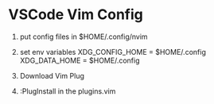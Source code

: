 # VSCode Vim Config

1. put config files in $HOME/.config/nvim

2. set env variables
XDG_CONFIG_HOME = $HOME/.config
XDG_DATA_HOME = $HOME/.config

3. Download Vim Plug

4. :PlugInstall in the plugins.vim